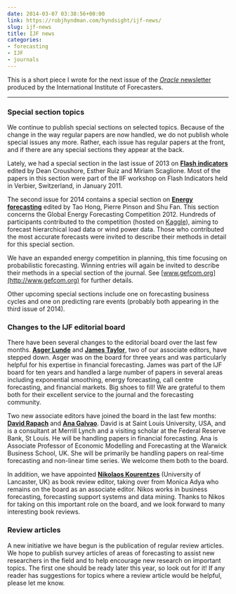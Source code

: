 ```yaml
---
date: 2014-03-07 03:38:56+00:00
link: https://robjhyndman.com/hyndsight/ijf-news/
slug: ijf-news
title: IJF news
categories:
- forecasting
- IJF
- journals
---
```


This is a short piece I wrote for the next issue of the [_Oracle_ newsletter](http://forecasters.org/publications/oracle/) produced by the International Institute of Forecasters.<!-- more -->

* * *


### Special section topics

We continue to publish special sections on selected topics. Because of the change in the way regular papers are now handled, we do not publish whole special issues any more. Rather, each issue has regular papers at the front, and if there are any special sections they appear at the back.

Lately, we had a special section in the last issue of 2013 on [**Flash indicators**](http://www.sciencedirect.com/science/journal/01692070/29) edited by Dean Croushore, Esther Ruiz and Miriam Scaglione. Most of the papers in this section were part of the IIF workshop on Flash Indicators held in Verbier, Switzerland, in January 2011.

The second issue for 2014 contains a special section on [**Energy forecasting**](http://www.sciencedirect.com/science/journal/01692070/30/2) edited by Tao Hong, Pierre Pinson and Shu Fan. This section concerns the Global Energy Forecasting Competition 2012. Hundreds of participants contributed to the competition (hosted on [Kaggle](http://kaggle.com)), aiming to forecast hierarchical load data or wind power data. Those who contributed the most accurate forecasts were invited to describe their methods in detail for this special section.

We have an expanded energy competition in planning, this time focusing on probabilistic forecasting. Winning entries will again be invited to describe their methods in a special section of the journal. See [www.gefcom.org](http://www.gefcom.org) for further details.

Other upcoming special sections include one on forecasting business cycles and one on predicting rare events (probably both appearing in the third issue of 2014).

### Changes to the IJF editorial board

There have been several changes to the editorial board over the last few months. [**Asger Lunde**](http://mit.econ.au.dk/vip_htm/alunde/) and [**James Taylor**](http://users.ox.ac.uk/~mast0315/), two of our associate editors, have stepped down. Asger was on the board for three years and was particularly helpful for his expertise in financial forecasting. James was part of the IJF board for ten years and handled a large number of papers in several areas including exponential smoothing, energy forecasting, call centre forecasting, and financial markets. Big shoes to fill! We are grateful to them both for their excellent service to the journal and the forecasting community.

Two new associate editors have joined the board in the last few months: [**David Rapach**](http://sites.slu.edu/rapachde/) and [**Ana Galvao**](http://www.wbs.ac.uk/about/person/ana-galvao). David is at Saint Louis University, USA, and is a consultant at Merrill Lynch and a visiting scholar at the Federal Reserve Bank, St Louis. He will be handling papers in financial forecasting. Ana is Associate Professor of Economic Modelling and Forecasting at the Warwick Business School, UK. She will be primarily be handling papers on real-time forecasting and non-linear time series. We welcome them both to the board.

In addition, we have appointed [**Nikolaos Kourentzes**](https://kourentzes.com/forecasting/) (University of Lancaster, UK) as book review editor, taking over from Monica Adya who remains on the board as an associate editor. Nikos works in business forecasting, forecasting support systems and data mining. Thanks to Nikos for taking on this important role on the board, and we look forward to many interesting book reviews.

### Review articles

A new initiative we have begun is the publication of regular review articles. We hope to publish survey articles of areas of forecasting to assist new researchers in the field and to help encourage new research on important topics. The first one should be ready later this year, so look out for it! If any reader has suggestions for topics where a review article would be helpful, please let me know.
